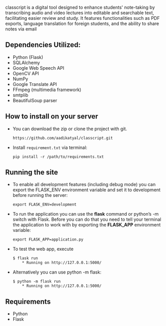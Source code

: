 classcript is a digital tool designed to enhance students' note-taking by transcribing audio and video lectures into editable and searchable text, facilitating easier review and study. It features functionalities such as PDF exports, language translation for foreign students, and the ability to share notes via email

## Dependencies Utilized:
- Python (Flask)
- SQLAlchemy
- Google Web Speech API
- OpenCV API
- NumPy
- Google Translate API
- FFmpeg (multimedia framework)
- smtplib
- BeautifulSoup parser

## How to install on your server

* You can download the zip or clone the project with git.

    `https://github.com/aadikatyal/classcript.git`

* Install `requirement.txt` via terminal:

    `pip install -r /path/to/requirements.txt`

## Running the site

* To enable all development features (including debug mode) you can export the FLASK_ENV environment variable and set it to development before running the server:

    `export FLASK_ENV=development`

* To run the application you can use the **flask** command or python’s -m switch with Flask. Before you can do that you need to tell your terminal the application to work with by exporting the **FLASK_APP** environment variable:

    `export FLASK_APP=application.py`

* To test the web app, execute

    ``` Shell
    $ flask run
        * Running on http://127.0.0.1:5000/
    ```

* Alternatively you can use python -m flask:
    ``` Shell
    $ python -m flask run
        * Running on http://127.0.0.1:5000/
    ```

## Requirements

* Python
* Flask
